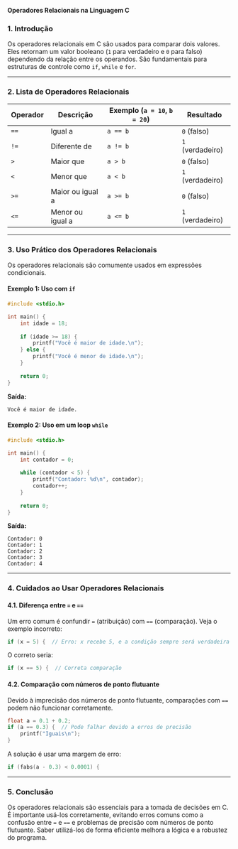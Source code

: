 **Operadores Relacionais na Linguagem C**

### 1. Introdução

Os operadores relacionais em C são usados para comparar dois valores. Eles retornam um valor booleano (`1` para verdadeiro e `0` para falso) dependendo da relação entre os operandos. São fundamentais para estruturas de controle como `if`, `while` e `for`.

---

### 2. Lista de Operadores Relacionais

| Operador | Descrição                  | Exemplo (`a = 10`, `b = 20`) | Resultado |
|----------|----------------------------|------------------------------|-----------|
| `==`     | Igual a                     | `a == b`                     | `0` (falso) |
| `!=`     | Diferente de                 | `a != b`                     | `1` (verdadeiro) |
| `>`      | Maior que                    | `a > b`                      | `0` (falso) |
| `<`      | Menor que                    | `a < b`                      | `1` (verdadeiro) |
| `>=`     | Maior ou igual a             | `a >= b`                     | `0` (falso) |
| `<=`     | Menor ou igual a             | `a <= b`                     | `1` (verdadeiro) |

---

### 3. Uso Prático dos Operadores Relacionais

Os operadores relacionais são comumente usados em expressões condicionais.

#### Exemplo 1: Uso com `if`
```c
#include <stdio.h>

int main() {
    int idade = 18;
    
    if (idade >= 18) {
        printf("Você é maior de idade.\n");
    } else {
        printf("Você é menor de idade.\n");
    }
    
    return 0;
}
```
**Saída:**
```
Você é maior de idade.
```

#### Exemplo 2: Uso em um loop `while`
```c
#include <stdio.h>

int main() {
    int contador = 0;
    
    while (contador < 5) {
        printf("Contador: %d\n", contador);
        contador++;
    }
    
    return 0;
}
```
**Saída:**
```
Contador: 0
Contador: 1
Contador: 2
Contador: 3
Contador: 4
```

---

### 4. Cuidados ao Usar Operadores Relacionais

#### 4.1. Diferença entre `=` e `==`
Um erro comum é confundir `=` (atribuição) com `==` (comparação). Veja o exemplo incorreto:
```c
if (x = 5) {  // Erro: x recebe 5, e a condição sempre será verdadeira
```
O correto seria:
```c
if (x == 5) {  // Correta comparação
```

#### 4.2. Comparação com números de ponto flutuante
Devido à imprecisão dos números de ponto flutuante, comparações com `==` podem não funcionar corretamente.
```c
float a = 0.1 + 0.2;
if (a == 0.3) {  // Pode falhar devido a erros de precisão
    printf("Iguais\n");
}
```
A solução é usar uma margem de erro:
```c
if (fabs(a - 0.3) < 0.0001) {
```

---

### 5. Conclusão

Os operadores relacionais são essenciais para a tomada de decisões em C. É importante usá-los corretamente, evitando erros comuns como a confusão entre `=` e `==` e problemas de precisão com números de ponto flutuante. Saber utilizá-los de forma eficiente melhora a lógica e a robustez do programa.

